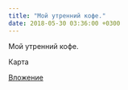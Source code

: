 ```yaml
---
title: "Мой утренний кофе."
date: 2018-05-30 03:36:00 +0300
---
```


Мой утренний кофе.

Карта

[Вложение](https://vk.com/photo41076938_456243680)
